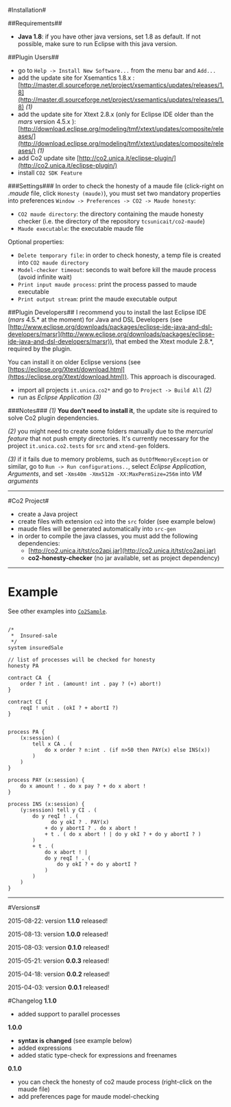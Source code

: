 #Installation#

##Requirements##
* **Java 1.8**: if you have other java versions, set 1.8 as default. If not possible, make sure to run Eclipse with this java version.

##Plugin Users##
* go to `Help -> Install New Software...` from the menu bar and `Add...`
* add the update site for Xsemantics 1.8.x : [http://master.dl.sourceforge.net/project/xsemantics/updates/releases/1.8](http://master.dl.sourceforge.net/project/xsemantics/updates/releases/1.8) *(1)*
* add the update site for Xtext 2.8.x (only for Eclipse IDE older than the *mars* version 4.5.x ): [http://download.eclipse.org/modeling/tmf/xtext/updates/composite/releases/](http://download.eclipse.org/modeling/tmf/xtext/updates/composite/releases/) *(1)*
* add Co2 update site [http://co2.unica.it/eclipse-plugin/](http://co2.unica.it/eclipse-plugin/)
* install `CO2 SDK Feature`

###Settings###
In order to check the honesty of a maude file (click-right on *.maude* file, click `Honesty (maude)`), you must set two mandatory properties into preferences `Window -> Preferences -> CO2 -> Maude honesty`:

* `CO2 maude directory`: the directory containing the maude honesty checker (i.e. the directory of the repository `tcsunicait/co2-maude`)
* `Maude executable`: the executable maude file

Optional properties:

* `Delete temporary file`: in order to check honesty, a temp file is created into `CO2 maude directory`
* `Model-checker timeout`: seconds to wait before kill the maude process (avoid infinite wait)
* `Print input maude process`: print the process passed to maude executable
* `Print output stream`: print the maude executable output

##Plugin Developers##
I recommend you to install the last Eclipse IDE (*mars* 4.5.\* at the moment) for Java and DSL Developers (see [http://www.eclipse.org/downloads/packages/eclipse-ide-java-and-dsl-developers/marsr](http://www.eclipse.org/downloads/packages/eclipse-ide-java-and-dsl-developers/marsr)), that embed the Xtext module 2.8.\*, required by the plugin. 

You can install it on older Eclipse versions (see [https://eclipse.org/Xtext/download.html](https://eclipse.org/Xtext/download.html)). This approach is discouraged.

* import all projects `it.unica.co2*` and go to `Project -> Build All` *(2)*
* run as *Eclipse Application* *(3)*

###Notes###
*(1)* **You don't need to install it**, the update site is required to solve Co2 plugin dependencies.

*(2)* you might need to create some folders manually due to the *mercurial feature* that not push empty directories. It's currently necessary for the project `it.unica.co2.tests` for `src` and `xtend-gen` folders.

*(3)* if it fails due to memory problems, such as `OutOfMemoryException` or similar, go to `Run -> Run configurations..`, select *Eclipse Application*, *Arguments*, and set `-Xms40m -Xmx512m -XX:MaxPermSize=256m` into *VM arguments*

- - - - - -

#Co2 Project#
* create a Java project
* create files with extension `co2` into the `src` folder (see example below)
* maude files will be generated automatically into `src-gen`
* in order to compile the java classes, you must add the following dependencies:
    * [http://co2.unica.it/tst/co2api.jar](http://co2.unica.it/tst/co2api.jar)
    * **co2-honesty-checker** (no jar available, set as project dependency)

- - - - - -

# Example #
See other examples into [`Co2Sample`](Co2Sample).
```

/*
 *  Insured-sale
 */
system insuredSale

// list of processes will be checked for honesty
honesty PA

contract CA  {
	order ? int . (amount! int . pay ? (+) abort!)
}

contract CI {
	reqI ! unit . (okI ? + abortI ?)
}


process PA {
	(x:session) (
		tell x CA . (
			do x order ? n:int . (if n>50 then PAY(x) else INS(x))
		) 
	)
}

process PAY (x:session) {
    do x amount ! . do x pay ? + do x abort !
}
   
process INS (x:session) {
	(y:session) tell y CI . (
        do y reqI ! . ( 
              do y okI ? . PAY(x)
            + do y abortI ? . do x abort !
            + t . ( do x abort ! | do y okI ? + do y abortI ? ) 
        )
        + t . (
        	do x abort ! | 
			do y reqI ! . (
				do y okI ? + do y abortI ?
			)
        ) 
    )
}
```
- - - - -

#Versions#

2015-08-22: version **1.1.0** released!

2015-08-13: version **1.0.0** released!

2015-08-03: version **0.1.0** released!

2015-05-21: version **0.0.3** released!

2015-04-18: version **0.0.2** released!

2015-04-03: version **0.0.1** released!

#Changelog
**1.1.0**

* added support to parallel processes

**1.0.0**

* **syntax is changed** (see example below)
* added expressions
* added static type-check for expressions and freenames

**0.1.0**

* you can check the honesty of co2 maude process (right-click on the maude file)
* add preferences page for maude model-checking